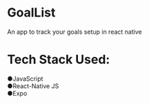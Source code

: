 # GoalList
An app to track your goals setup in react native                                                       
# Tech Stack Used:                              
●JavaScript                                                                                                                  
●React-Native JS                                                                                                         
●Expo
